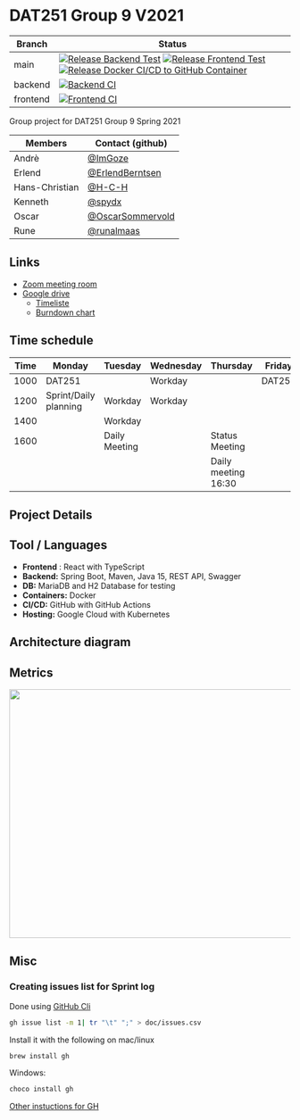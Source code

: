 # DAT251 Group 9 V2021

| Branch | Status |
|-|-|
| main | [![Release Backend Test](https://github.com/spydx/dat251gr9/actions/workflows/backend-ci.yml/badge.svg?branch=main)](https://github.com/spydx/dat251gr9/actions/workflows/backend-ci.yml) [![Release Frontend Test](https://github.com/spydx/dat251gr9/actions/workflows/frontend-ci.yml/badge.svg?branch=main)](https://github.com/spydx/dat251gr9/actions/workflows/frontend-ci.yml) [![Release Docker CI/CD to GitHub Container ](https://github.com/spydx/dat251gr9/actions/workflows/docker-publish.yml/badge.svg?branch=main)](https://github.com/spydx/dat251gr9/actions/workflows/docker-publish.yml) |
| backend | [![Backend CI](https://github.com/spydx/dat251gr9/actions/workflows/backend-ci.yml/badge.svg?branch=backend)](https://github.com/spydx/dat251gr9/actions/workflows/backend-ci.yml) |
| frontend | [![Frontend CI](https://github.com/spydx/dat251gr9/actions/workflows/frontend-ci.yml/badge.svg?branch=frontend)](https://github.com/spydx/dat251gr9/actions/workflows/frontend-ci.yml) |

Group project for DAT251 Group 9 Spring 2021

| Members        | Contact (github)                                       |
| -------------- | ------------------------------------------------------ |
| Andrè          | [@ImGoze](https://github.com/ImGoze)                   |
| Erlend         | [@ErlendBerntsen](https://github.com/ErlendBerntsen)   |
| Hans-Christian | [@H-C-H](https://github.com/H-C-H)                     |
| Kenneth        | [@spydx](https://github.com/spydx)                     |
| Oscar          | [@OscarSommervold](https://github.com/OscarSommervold) |
| Rune           | [@runalmaas](https://github.com/runalmaas)             |

## Links

- [Zoom meeting room](https://uib.zoom.us/j/68675494000?pwd=b2hzWG5Zd0Vac0dDdUtwZmRNN21uQT09)
- [Google drive](https://drive.google.com/drive/folders/1C0JDU_DwFlpF7I6hPTvxrF4koDebtebP)
  - [Timeliste](https://docs.google.com/spreadsheets/d/1pFGBxwwf67vKVIT5Swg6l6naNjio05JOcEfR-ku3wXU/edit#gid=0)
  - [Burndown chart](https://docs.google.com/spreadsheets/d/1R1XAsYmkR_oMGGFmyeBw9pytjMRXtNEMjGVQEyaI4UM/edit#gid=1056924006)

## Time schedule

| Time | Monday                | Tuesday       | Wednesday | Thursday            | Friday |
| ---- | --------------------- | ------------- | --------- | ------------------- | ------ |
| 1000 | DAT251                |               | Workday   |                     | DAT251 |
| 1200 | Sprint/Daily planning | Workday       | Workday   |
| 1400 |                       | Workday       |           |                     |
| 1600 |                       | Daily Meeting |           | Status Meeting      |
|      |                       |               |           | Daily meeting 16:30 |        |

## Project Details

## Tool / Languages

- **Frontend** : React with TypeScript
- **Backend:** Spring Boot, Maven, Java 15, REST API, Swagger
- **DB:** MariaDB and H2 Database for testing
- **Containers:** Docker
- **CI/CD:** GitHub with GitHub Actions
- **Hosting:** Google Cloud with Kubernetes

## Architecture diagram

## Metrics
<img width="721" height="446" src="https://docs.google.com/spreadsheets/d/e/2PACX-1vTkeRE-bTprpYWGNDVnZWy4-Hp98FDCnACCFmUqvs0HEgxSgyPQgvqFy3QLuiTIbJ-igvkPUugNtlFF/pubchart?oid=193482369&amp;format=image"></img>

## Misc

### Creating issues list for Sprint log

Done using [GitHub Cli](https://cli.github.com/)

```sh
gh issue list -m 1| tr "\t" ";" > doc/issues.csv
```

Install it with the following on mac/linux

```sh
brew install gh
````

Windows:

```sh
choco install gh
```

[Other instuctions for GH](https://github.com/cli/cli#installation)
